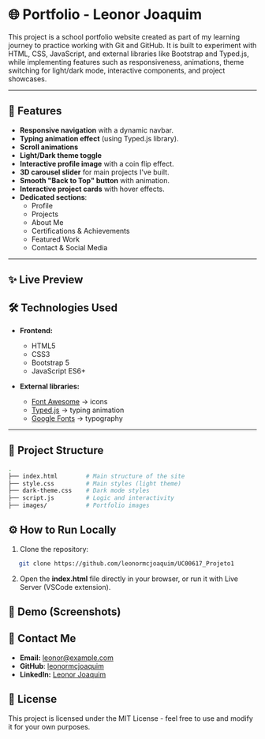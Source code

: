# 🌐 Portfolio - Leonor Joaquim

This project is a school portfolio website created as part of my learning journey to practice working with Git and GitHub.
It is built to experiment with HTML, CSS, JavaScript, and external libraries like Bootstrap and Typed.js, while implementing features such as responsiveness, animations, theme switching for light/dark mode, interactive components, and project showcases.

---

## 🚀 Features

- **Responsive navigation** with a dynamic navbar.
- **Typing animation effect** (using Typed.js library).
- **Scroll animations**
- **Light/Dark theme toggle**
- **Interactive profile image** with a coin flip effect.
- **3D carousel slider** for main projects I've built.
- **Smooth "Back to Top" button** with animation.
- **Interactive project cards** with hover effects.
- **Dedicated sections**:
  - Profile
  - Projects
  - About Me
  - Certifications & Achievements
  - Featured Work
  - Contact & Social Media

---

## ✨ Live Preview

<!-- Colocar link Preview aqui-->

## 🛠️ Technologies Used

- **Frontend:**
  - HTML5
  - CSS3
  - Bootstrap 5
  - JavaScript ES6+

- **External libraries:**
  - [Font Awesome](https://fontawesome.com/) → icons
  - [Typed.js](https://github.com/mattboldt/typed.js/) → typing animation
  - [Google Fonts](https://fonts.google.com/) → typography

---

## 📂 Project Structure

```bash
.
├── index.html        # Main structure of the site
├── style.css         # Main styles (light theme)
├── dark-theme.css    # Dark mode styles
├── script.js         # Logic and interactivity
├── images/           # Portfolio images
```

## ⚙️ How to Run Locally

1. Clone the repository:

```bash
   git clone https://github.com/leonormcjoaquim/UC00617_Projeto1
```

2. Open the **index.html** file directly in your browser, or run it with Live Server (VSCode extension).


## 📸 Demo (Screenshots)

<!-- Colocar screenshots aqui-->

## 📧 Contact Me
- **Email:** [leonor@example.com](mailto:leonor@example.com)
- **GitHub**: [leonormcjoaquim](https://github.com/leonormcjoaquim)
- **LinkedIn:** [Leonor Joaquim](https://www.linkedin.com/feed)

## 📜 License

This project is licensed under the MIT License - feel free to use and modify it for your own purposes.
